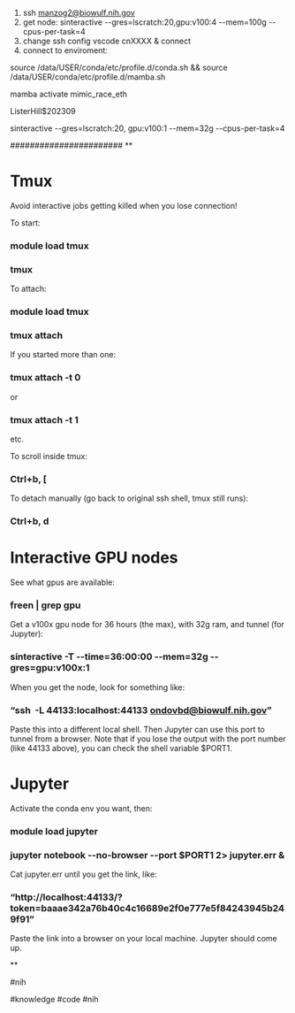 1) ssh manzog2@biowulf.nih.gov
2) get node: sinteractive --gres=lscratch:20,gpu:v100:4 --mem=100g --cpus-per-task=4
3) change ssh config vscode cnXXXX & connect
4) connect to enviroment: 

source /data/USER/conda/etc/profile.d/conda.sh && source /data/USER/conda/etc/profile.d/mamba.sh

mamba activate mimic_race_eth


ListerHill$202309




sinteractive --gres=lscratch:20, gpu:v100:1 --mem=32g --cpus-per-task=4




#######################
**

# Tmux

Avoid interactive jobs getting killed when you lose connection!

  

To start:

### module load tmux

### tmux

  

To attach:

### module load tmux

### tmux attach

  

If you started more than one:

### tmux attach -t 0

or

### tmux attach -t 1

etc.

  

To scroll inside tmux:

### Ctrl+b, [

  

To detach manually (go back to original ssh shell, tmux still runs):

### Ctrl+b, d

# Interactive GPU nodes

See what gpus are available:

### freen | grep gpu

  

Get a v100x gpu node for 36 hours (the max), with 32g ram, and tunnel (for Jupyter):

### sinteractive -T --time=36:00:00 --mem=32g --gres=gpu:v100x:1

  

When you get the node, look for something like:

### “ssh  -L 44133:localhost:44133 [ondovbd@biowulf.nih.gov](mailto:ondovbd@biowulf.nih.gov)”

Paste this into a different local shell. Then Jupyter can use this port to tunnel from a browser. Note that if you lose the output with the port number (like 44133 above), you can check the shell variable $PORT1.

# Jupyter

Activate the conda env you want, then:

### module load jupyter

### jupyter notebook --no-browser --port $PORT1 2> jupyter.err &

  

Cat jupyter.err until you get the link, like:

### “http://localhost:44133/?token=baaae342a76b40c4c16689e2f0e777e5f84243945b249f91”

Paste the link into a browser on your local machine. Jupyter should come up.

**

#nih 


#knowledge #code #nih 